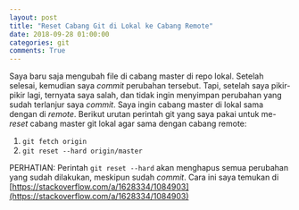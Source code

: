 ```yaml
---
layout: post
title: "Reset Cabang Git di Lokal ke Cabang Remote"
date: 2018-09-28 01:00:00
categories: git
comments: True
---
```

Saya baru saja mengubah file di cabang master di repo lokal. Setelah selesai, kemudian saya *commit* perubahan tersebut. Tapi, setelah saya pikir-pikir lagi, ternyata saya salah, dan tidak ingin menyimpan perubahan yang sudah terlanjur saya *commit*. Saya ingin cabang master di lokal sama dengan di *remote*. Berikut urutan perintah git yang saya pakai untuk me-*reset* cabang master git lokal agar sama dengan cabang remote:

1. `git fetch origin`
2. `git reset --hard origin/master`

PERHATIAN: Perintah `git reset --hard` akan menghapus semua perubahan yang sudah dilakukan, meskipun sudah *commit*. Cara ini saya temukan di [https://stackoverflow.com/a/1628334/1084903](https://stackoverflow.com/a/1628334/1084903)
